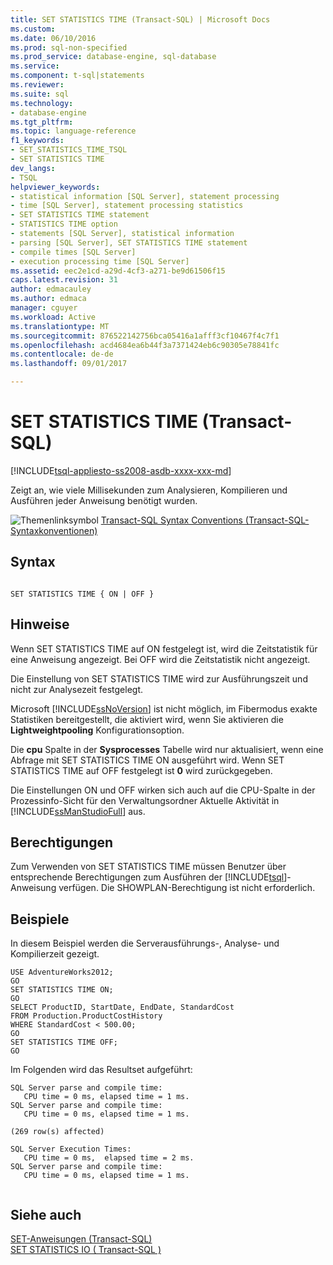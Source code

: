 ```yaml
---
title: SET STATISTICS TIME (Transact-SQL) | Microsoft Docs
ms.custom: 
ms.date: 06/10/2016
ms.prod: sql-non-specified
ms.prod_service: database-engine, sql-database
ms.service: 
ms.component: t-sql|statements
ms.reviewer: 
ms.suite: sql
ms.technology:
- database-engine
ms.tgt_pltfrm: 
ms.topic: language-reference
f1_keywords:
- SET_STATISTICS_TIME_TSQL
- SET STATISTICS TIME
dev_langs:
- TSQL
helpviewer_keywords:
- statistical information [SQL Server], statement processing
- time [SQL Server], statement processing statistics
- SET STATISTICS TIME statement
- STATISTICS TIME option
- statements [SQL Server], statistical information
- parsing [SQL Server], SET STATISTICS TIME statement
- compile times [SQL Server]
- execution processing time [SQL Server]
ms.assetid: eec2e1cd-a29d-4cf3-a271-be9d61506f15
caps.latest.revision: 31
author: edmacauley
ms.author: edmaca
manager: cguyer
ms.workload: Active
ms.translationtype: MT
ms.sourcegitcommit: 876522142756bca05416a1afff3cf10467f4c7f1
ms.openlocfilehash: acd4684ea6b44f3a7371424eb6c90305e78841fc
ms.contentlocale: de-de
ms.lasthandoff: 09/01/2017

---
```

# <a name="set-statistics-time-transact-sql"></a>SET STATISTICS TIME (Transact-SQL)
[!INCLUDE[tsql-appliesto-ss2008-asdb-xxxx-xxx-md](../../includes/tsql-appliesto-ss2008-asdb-xxxx-xxx-md.md)]

  Zeigt an, wie viele Millisekunden zum Analysieren, Kompilieren und Ausführen jeder Anweisung benötigt wurden.  
  
 ![Themenlinksymbol](../../database-engine/configure-windows/media/topic-link.gif "Topic link icon") [Transact-SQL Syntax Conventions (Transact-SQL-Syntaxkonventionen)](../../t-sql/language-elements/transact-sql-syntax-conventions-transact-sql.md)  
  
## <a name="syntax"></a>Syntax  
  
```  
  
SET STATISTICS TIME { ON | OFF }  
```  
  
## <a name="remarks"></a>Hinweise  
 Wenn SET STATISTICS TIME auf ON festgelegt ist, wird die Zeitstatistik für eine Anweisung angezeigt. Bei OFF wird die Zeitstatistik nicht angezeigt.  
  
 Die Einstellung von SET STATISTICS TIME wird zur Ausführungszeit und nicht zur Analysezeit festgelegt.  
  
 Microsoft [!INCLUDE[ssNoVersion](../../includes/ssnoversion-md.md)] ist nicht möglich, im Fibermodus exakte Statistiken bereitgestellt, die aktiviert wird, wenn Sie aktivieren die **Lightweightpooling** Konfigurationsoption.  
  
 Die **cpu** Spalte in der **Sysprocesses** Tabelle wird nur aktualisiert, wenn eine Abfrage mit SET STATISTICS TIME ON ausgeführt wird. Wenn SET STATISTICS TIME auf OFF festgelegt ist **0** wird zurückgegeben.  
  
 Die Einstellungen ON und OFF wirken sich auch auf die CPU-Spalte in der Prozessinfo-Sicht für den Verwaltungsordner Aktuelle Aktivität in [!INCLUDE[ssManStudioFull](../../includes/ssmanstudiofull-md.md)] aus.  
  
## <a name="permissions"></a>Berechtigungen  
 Zum Verwenden von SET STATISTICS TIME müssen Benutzer über entsprechende Berechtigungen zum Ausführen der [!INCLUDE[tsql](../../includes/tsql-md.md)]-Anweisung verfügen. Die SHOWPLAN-Berechtigung ist nicht erforderlich.  
  
## <a name="examples"></a>Beispiele  
 In diesem Beispiel werden die Serverausführungs-, Analyse- und Kompilierzeit gezeigt.  
  
```  
USE AdventureWorks2012;  
GO         
SET STATISTICS TIME ON;  
GO  
SELECT ProductID, StartDate, EndDate, StandardCost   
FROM Production.ProductCostHistory  
WHERE StandardCost < 500.00;  
GO  
SET STATISTICS TIME OFF;  
GO  
```  
  
 Im Folgenden wird das Resultset aufgeführt:  
  
```  
SQL Server parse and compile time:   
   CPU time = 0 ms, elapsed time = 1 ms.  
SQL Server parse and compile time:   
   CPU time = 0 ms, elapsed time = 1 ms.  
  
(269 row(s) affected)  
  
SQL Server Execution Times:  
   CPU time = 0 ms,  elapsed time = 2 ms.  
SQL Server parse and compile time:   
   CPU time = 0 ms, elapsed time = 1 ms.  
  
```  
  
## <a name="see-also"></a>Siehe auch  
 [SET-Anweisungen (Transact-SQL)](../../t-sql/statements/set-statements-transact-sql.md)   
 [SET STATISTICS IO &#40; Transact-SQL &#41;](../../t-sql/statements/set-statistics-io-transact-sql.md)  
  
  

